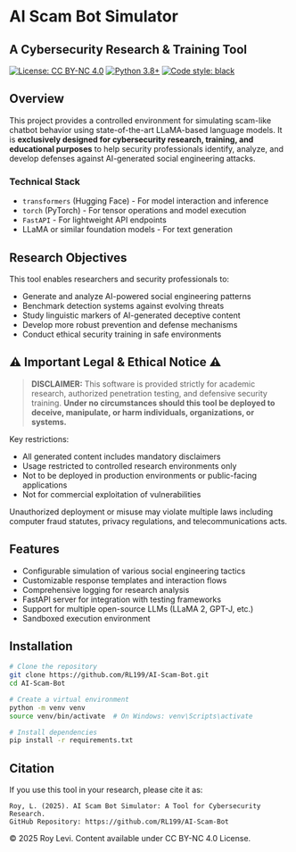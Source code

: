# AI Scam Bot Simulator
## A Cybersecurity Research & Training Tool

[![License: CC BY-NC 4.0](https://img.shields.io/badge/License-CC%20BY--NC%204.0-lightgrey.svg)](https://creativecommons.org/licenses/by-nc/4.0/)
[![Python 3.8+](https://img.shields.io/badge/python-3.8+-blue.svg)](https://www.python.org/downloads/)
[![Code style: black](https://img.shields.io/badge/code%20style-black-000000.svg)](https://github.com/psf/black)

## Overview

This project provides a controlled environment for simulating scam-like chatbot behavior using state-of-the-art LLaMA-based language models. It is **exclusively designed for cybersecurity research, training, and educational purposes** to help security professionals identify, analyze, and develop defenses against AI-generated social engineering attacks.

### Technical Stack

- `transformers` (Hugging Face) - For model interaction and inference
- `torch` (PyTorch) - For tensor operations and model execution
- `FastAPI` - For lightweight API endpoints
- LLaMA or similar foundation models - For text generation

## Research Objectives

This tool enables researchers and security professionals to:

- Generate and analyze AI-powered social engineering patterns
- Benchmark detection systems against evolving threats
- Study linguistic markers of AI-generated deceptive content
- Develop more robust prevention and defense mechanisms
- Conduct ethical security training in safe environments

## ⚠️ Important Legal & Ethical Notice ⚠️

> **DISCLAIMER:** This software is provided strictly for academic research, authorized penetration testing, and defensive security training. **Under no circumstances should this tool be deployed to deceive, manipulate, or harm individuals, organizations, or systems.**

Key restrictions:
- All generated content includes mandatory disclaimers
- Usage restricted to controlled research environments only
- Not to be deployed in production environments or public-facing applications
- Not for commercial exploitation of vulnerabilities

Unauthorized deployment or misuse may violate multiple laws including computer fraud statutes, privacy regulations, and telecommunications acts.

## Features

- Configurable simulation of various social engineering tactics
- Customizable response templates and interaction flows
- Comprehensive logging for research analysis
- FastAPI server for integration with testing frameworks
- Support for multiple open-source LLMs (LLaMA 2, GPT-J, etc.)
- Sandboxed execution environment

## Installation

```bash
# Clone the repository
git clone https://github.com/RL199/AI-Scam-Bot.git
cd AI-Scam-Bot

# Create a virtual environment
python -m venv venv
source venv/bin/activate  # On Windows: venv\Scripts\activate

# Install dependencies
pip install -r requirements.txt
```

## Citation

If you use this tool in your research, please cite it as:

```
Roy, L. (2025). AI Scam Bot Simulator: A Tool for Cybersecurity Research.
GitHub Repository: https://github.com/RL199/AI-Scam-Bot
```

© 2025 Roy Levi. Content available under CC BY-NC 4.0 License.
